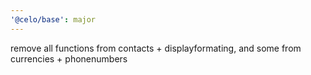 ```yaml
---
'@celo/base': major
---
```


remove all functions from contacts + displayformating, and some from currencies + phonenumbers
